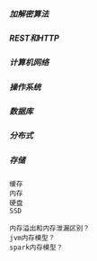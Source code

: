 
##### 加解密算法

##### REST和HTTP

##### 计算机网络

##### 操作系统

##### 数据库

##### 分布式


##### 存储
    缓存
    内存
    硬盘
    SSD

    内存溢出和内存泄漏区别？
    jvm内存模型？
    spark内存模型？

